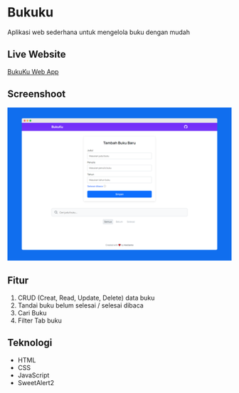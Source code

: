 # Bukuku
Aplikasi web sederhana untuk mengelola buku dengan mudah

## Live Website

[BukuKu Web App](https://bukuku-six.vercel.app/)

## Screenshoot

![Screenshoot Bukuku](https://raw.githubusercontent.com/hardihardi/Bukuku/master/img/Bukuku.png)

## Fitur

1. CRUD (Creat, Read, Update, Delete) data buku
2. Tandai buku belum selesai / selesai dibaca
3. Cari Buku
4. Filter Tab buku

## Teknologi

- HTML
- CSS
- JavaScript
- SweetAlert2
